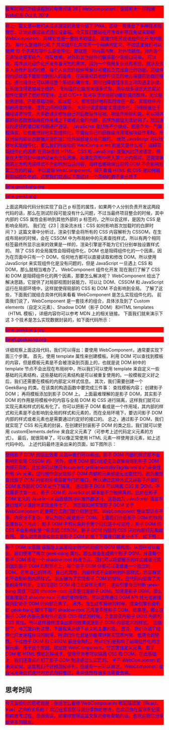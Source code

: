 极客时间已完结课程限时免费阅读
28 | WebComponent：像搭积木一样构建Web应用
Oct 8, 2019

在上一篇文章中我们从技术演变的角度介绍了 PWA，这是一套集合了多种技术的理念，让浏览器渐进式适应设备端。今天我们要站在开发者和项目角度来聊聊 WebComponent，同样它也是一套技术的组合，能提供给开发者组件化开发的能力。
那什么是组件化呢？
其实组件化并没有一个明确的定义，不过这里我们可以使用 10 个字来形容什么是组件化，那就是：对内高内聚，对外低耦合。对内各个元素彼此紧密结合、相互依赖，对外和其他组件的联系最少且接口简单。
可以说，程序员对组件化开发有着天生的需求，因为一个稍微复杂点的项目，就涉及到多人协作开发的问题，每个人负责的组件需要尽可能独立完成自己的功能，其组件的内部状态不能影响到别人的组件，在需要和其他组件交互的地方得提前协商好接口。通过组件化可以降低整个系统的耦合度，同时也降低程序员之间沟通复杂度，让系统变得更加易于维护。
使用组件化能带来很多优势，所以很多语言天生就对组件化提供了很好的支持，比如 C/C++ 就可以很好地将功能封装成模块，无论是业务逻辑，还是基础功能，抑或是 UI，都能很好地将其组合在一起，实现组件内部的高度内聚、组件之间的低耦合。
大部分语言都能实现组件化，归根结底在于编程语言特性，大多数语言都有自己的函数级作用域、块级作用域和类，可以将内部的状态数据隐藏在作用域之下或者对象的内部，这样外部就无法访问了，然后通过约定好的接口和外部进行通信。
JavaScript 虽然有不少缺点，但是作为一门编程语言，它也能很好地实现组件化，毕竟有自己的函数级作用域和块级作用域，所以封装内部状态数据并提供接口给外部都是没有问题的。
既然 JavaScript 可以很好地实现组件化，那么我们所谈论的 WebComponent 到底又是什么呢？
阻碍前端组件化的因素
在前端虽然 HTML、CSS 和 JavaScript 是强大的开发语言，但是在大型项目中维护起来会比较困难，如果在页面中嵌入第三方内容时，还需要确保第三方的内容样式不会影响到当前内容，同样也要确保当前的 DOM 不会影响到第三方的内容。
所以要聊 WebComponent，得先看看 HTML 和 CSS 是如何阻碍前端组件化的，这里我们就通过下面这样一个简单的例子来分析下：
<style>
p {
 background-color: brown;
 color: cornsilk
 }
</style>
<p>time.geekbang.org</p>
<style>
p {
 background-color: red;
 color: blue
 }
</style>
<p>time.geekbang</p>
上面这两段代码分别实现了自己 p 标签的属性，如果两个人分别负责开发这两段代码的话，那么在测试阶段可能没有什么问题，不过当最终项目整合的时候，其中内部的 CSS 属性会影响到其他外部的 p 标签的，之所以会这样，是因为 CSS 是影响全局的。
我们在《23 | 渲染流水线：CSS 如何影响首次加载时的白屏时间？》这篇文章中分析过，渲染引擎会将所有的 CSS 内容解析为 CSSOM，在生成布局树的时候，会在 CSSOM 中为布局树中的元素查找样式，所以有两个相同标签最终所显示出来的效果是一样的，渲染引擎是不能为它们分别单独设置样式的。
除了 CSS 的全局属性会阻碍组件化，DOM 也是阻碍组件化的一个因素，因为在页面中只有一个 DOM，任何地方都可以直接读取和修改 DOM。所以使用 JavaScript 来实现组件化是没有问题的，但是 JavaScript 一旦遇上 CSS 和 DOM，那么就相当难办了。
WebComponent 组件化开发
现在我们了解了 CSS 和 DOM 是阻碍组件化的两个因素，那要怎么解决呢？
WebComponent 给出了解决思路，它提供了对局部视图封装能力，可以让 DOM、CSSOM 和 JavaScript 运行在局部环境中，这样就使得局部的 CSS 和 DOM 不会影响到全局。
了解了这些，下面我们就结合具体代码来看看 WebComponent 是怎么实现组件化的。
前面我们说了，WebComponent 是一套技术的组合，具体涉及到了 Custom elements（自定义元素）、Shadow DOM（影子 DOM）和HTML templates（HTML 模板），详细内容你可以参考 MDN 上的相关链接。
下面我们就来演示下这 3 个技术是怎么实现数据封装的，如下面代码所示：
<!DOCTYPE html>
<html>
<body>
 <!--
 一：定义模板
 二：定义内部CSS样式
 三：定义JavaScript行为
 -->
 <template id="geekbang-t">
 <style>
 p {
 background-color: brown;
 color: cornsilk
 }
 div {
 width: 200px;
 background-color: bisque;
 border: 3px solid chocolate;
 border-radius: 10px;
 }
 </style>
 <div>
 <p>time.geekbang.org</p>
 <p>time1.geekbang.org</p>
 </div>
 <script>
 function foo() {
 console.log('inner log')
 }
 </script>
 </template>
 <script>
 class GeekBang extends HTMLElement {
 constructor() {
 super()
 //获取组件模板
 const content = document.querySelector('#geekbang-t').content
 //创建影子DOM节点
 const shadowDOM = this.attachShadow({ mode: 'open' })
 //将模板添加到影子DOM上
 shadowDOM.appendChild(content.cloneNode(true))
 }
 }
 customElements.define('geek-bang', GeekBang)
 </script>
 <geek-bang></geek-bang>
 <div>
 <p>time.geekbang.org</p>
 <p>time1.geekbang.org</p>
 </div>
 <geek-bang></geek-bang>
</body>
</html>
详细观察上面这段代码，我们可以得出：要使用 WebComponent，通常要实现下面三个步骤。
首先，使用 template 属性来创建模板。利用 DOM 可以查找到模板的内容，但是模板元素是不会被渲染到页面上的，也就是说 DOM 树中的 template 节点不会出现在布局树中，所以我们可以使用 template 来自定义一些基础的元素结构，这些基础的元素结构是可以被重复使用的。一般模板定义好之后，我们还需要在模板的内部定义样式信息。
其次，我们需要创建一个 GeekBang 的类。在该类的构造函数中要完成三件事：
查找模板内容；
创建影子 DOM；
再将模板添加到影子 DOM 上。
上面最难理解的是影子 DOM，其实影子 DOM 的作用是将模板中的内容与全局 DOM 和 CSS 进行隔离，这样我们就可以实现元素和样式的私有化了。你可以把影子 DOM 看成是一个作用域，其内部的样式和元素是不会影响到全局的样式和元素的，而在全局环境下，要访问影子 DOM 内部的样式或者元素也是需要通过约定好的接口的。
总之，通过影子 DOM，我们就实现了 CSS 和元素的封装，在创建好封装影子 DOM 的类之后，我们就可以使用 customElements.define 来自定义元素了（可参考上述代码定义元素的方式）。
最后，就很简单了，可以像正常使用 HTML 元素一样使用该元素，如上述代码中的<geek-bang></geek-bang>。
上述代码最终渲染出来的页面，如下图所示：

使用影子 DOM 的输出效果
从图中我们可以看出，影子 DOM 内部的样式是不会影响到全局 CSSOM 的。另外，使用 DOM 接口也是无法直接查询到影子 DOM 内部元素的，比如你可以使用document.getElementsByTagName('div')来查找所有 div 元素，这时候你会发现影子 DOM 内部的元素都是无法查找的，因为要想查找影子 DOM 内部的元素需要专门的接口，所以通过这种方式又将影子内部的 DOM 和外部的 DOM 进行了隔离。
通过影子 DOM 可以隔离 CSS 和 DOM，不过需要注意一点，影子 DOM 的 JavaScript 脚本是不会被隔离的，比如在影子 DOM 定义的 JavaScript 函数依然可以被外部访问，这是因为 JavaScript 语言本身已经可以很好地实现组件化了。
浏览器如何实现影子 DOM
关于 WebComponent 的使用方式我们就介绍到这里。WebComponent 整体知识点不多，内容也不复杂，我认为核心就是影子 DOM。上面我们介绍影子 DOM 的作用主要有以下两点：
影子 DOM 中的元素对于整个网页是不可见的；
影子 DOM 的 CSS 不会影响到整个网页的 CSSOM，影子 DOM 内部的 CSS 只对内部的元素起作用。
那么浏览器是如何实现影子 DOM 的呢？下面我们就来分析下，如下图：

影子 DOM 示意图
该图是上面那段示例代码对应的 DOM 结构图，从图中可以看出，我们使用了两次 geek-bang 属性，那么就会生成两个影子 DOM，并且每个影子 DOM 都有一个 shadow root 的根节点，我们可以将要展示的样式或者元素添加到影子 DOM 的根节点上，每个影子 DOM 你都可以看成是一个独立的 DOM，它有自己的样式、自己的属性，内部样式不会影响到外部样式，外部样式也不会影响到内部样式。
浏览器为了实现影子 DOM 的特性，在代码内部做了大量的条件判断，比如当通过 DOM 接口去查找元素时，渲染引擎会去判断 geek-bang 属性下面的 shadow-root 元素是否是影子 DOM，如果是影子 DOM，那么就直接跳过 shadow-root 元素的查询操作。所以这样通过 DOM API 就无法直接查询到影子 DOM 的内部元素了。
另外，当生成布局树的时候，渲染引擎也会判断 geek-bang 属性下面的 shadow-root 元素是否是影子 DOM，如果是，那么在影子 DOM 内部元素的节点选择 CSS 样式的时候，会直接使用影子 DOM 内部的 CSS 属性。所以这样最终渲染出来的效果就是影子 DOM 内部定义的样式。
总结
好了，今天就讲到这里，下面我来总结下本文的主要内容。
首先，我们介绍了组件化开发是程序员的刚需，所谓组件化就是功能模块要实现高内聚、低耦合的特性。不过由于 DOM 和 CSSOM 都是全局的，所以它们是影响了前端组件化的主要元素。基于这个原因，就出现 WebComponent，它包含自定义元素、影子 DOM 和 HTML 模板三种技术，使得开发者可以隔离 CSS 和 DOM。在此基础上，我们还重点介绍了影子 DOM 到底是怎么实现的。
关于 WebComponent 的未来如何，这里我们不好预测和评判，但是有一点可以肯定，WebComponent 也会采用渐进式迭代的方式向前推进，未来依然有很多坑需要去填。
## 思考时间
今天留给你的思考题是：你是怎么看待 WebComponents 和前端框架（React、Vue）之间的关系的？
欢迎在留言区与我分享你的想法，也欢迎你在留言区记录你的思考过程。感谢阅读，如果你觉得这篇文章对你有帮助的话，也欢迎把它分享给更多的朋友。
<!-- 
web component是通过浏览器引擎提供api接口进行操作，让后在dom，cssom生成过程中控制实现组件化的作用域/执行执行上下文的隔离； vue/react 是在没有浏览器引擎支持的情况下，通过采取一些取巧的手法（比如：js执行上下文的封装利用闭包；样式的封装利用文件hash值作为命名空间在css选择的时候多套一层选择条件（hash值），本质上还是全局的只是不同组件css选择的时候只能选择到组件相应的css样式，实现的隔离）

wubinsheng
2019-10-15
原来小程序用的是webComponent，控制台满屏的“#shadow-root”

Zkerhcy
2019-12-16
Vue，React是从开发者层面解决了组件化的问题，提高了效率。WebComponent是从浏览器引擎实现层面解决了组件化的问题，从社区来看，前者的发展优势更明显

redbuck
2020-04-15
webComponent标准可以成为框架间的桥梁.
组件内部可以用vue/react或随便什么技术实现,只要最终实现约定接口即可.
这样的话,就可以引入用react开发的A组件,同时引入用vue开发的B组件,而他们都在一个Angular项目中.就像一个原生html标签一样被使用.
所以这也可以是微前端的一种实现方式
共 3 条评论

15

mfist
2019-10-08
下面是我的理解，请老师纠正。
在没有webcomponent的时候，通过react和vue基于当前的前端特性去实现组件化，他们之间是互相影响和借鉴的，最终react和vue也会向webcomponent标准的方向演进。但是现在由于webcomponent的浏览器支持还不是太好，所以现阶段它们还是会并存的

蓝配鸡

2019-10-09
才疏学浅， 以下是个人的理解：
两者互相补充， 互不影响
react提供了陈述式的方法编写网页， 让用户不需要去关心dom改变之类的细节
webComponent则是提供了封装

张峰
2019-10-08
shadow dom 中的style使用rem，r是相对的html的font-size 这点很坑

monalisali
2019-10-08
angular js里的directive应该也是用webcomponent实现的吧？一直挺好奇它的实现方式的。今天懂了



张峰
2019-10-08
web-component之于vue/react，类似于ES6789之于coffeeScript/typeScript，后者只是前者的临时替补，omi和angular都已经支持web-component

君自兰芳
2020-11-12
“在影子 DOM 定义的 JavaScript 函数依然可以被外部访问”
有个疑问，在影子 DOM 定义的变量或函数是属于全局作用域吗？

neohope
2020-07-16
虚拟DOM解决的是效率问题，防止频繁的DOM操作，导致浏览器不断的刷新，将多次刷新操作，变成一次刷新操作。
影子DOM解决的是作用域隔离的问题，特别是在大规模项目上，可以规避全局设置的相互影响。
其实这两种方案，都是在现行标准下的解决方案，问题确实是解决了，但算不上优雅。还是期待能在语言规范和浏览器底层进行解决，这样才能真正去取代本地应用和各种小程序。

Roy
2020-04-29
webcomponent很好的实现与第三方应用的组合使用。


1

HoSalt
2020-04-12
WebComponents 如何传递数据以及如何重置样式？

blueBean
2020-03-13
老师请问应该如何拿到shadowDom呢？只能用选择器选中自定义标签，shadowDom下的元素全都选不到，没办法在它的子元素下操作dom，网上也没找到解决办法..老师知道怎么拿吗？

大前端洞见
2020-03-08
webcomponent 组件目前是可以在 angular react 框架中渲染使用的。

狂躁小胖
2020-03-07
Webcomponent、React以及Vue都实现了DOM的组件化，webcomponent 是W3C的亲儿子，通过shadow dom 技术实现dom以及css的隔离；React以及Vue则不是正规军，但是也同样达到了dom组件化的目的，然后结合已有的html特性实现样式的隔离比如scoped。



Jy
2020-03-02
WebComponent使用后，搜索引擎的SEO支持如何？

匡晨辉
2019-12-18
在回答课后题的过程中我又想到一个问题：文中讲述了WebComponent对cssom， dom的隔离，没有谈到对WebComponent中的js作用域的隔离，老师能具体讲讲js的作用域在web component的实现中是怎么实现隔离的呢？

coder
2019-12-14
有个疑问，“影子 DOM 中的元素对于整个网页是不可见的”，那么“再将模板添加到影子 DOM 上”，不还是看不见吗？也就是虽然我们组件化了，但是这个组件我们看不见？这样看不见的组件有什么使用意义吗？

-_-|||
2019-12-13
vue/react的出现一个目的就是解决前端组件化，WebComponents也是在组件化的思想下产生的。有点像“开局就送vip，一刀999“的感觉，这样后期框架在基于WebComponents演进的过程中，会有更好的体验，自然也要求WebComponents不断的完善。 -->
